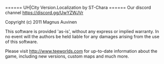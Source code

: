 ====== UH|City Version.Localization by ST-Chara ======
Our discord channel
https://discord.gg/UwYZWJVr



Copyright (c) 2011 Magnus Auvinen


This software is provided 'as-is', without any express or implied
warranty. In no event will the authors be held liable for any damages
arising from the use of this software.


Please visit http://www.teeworlds.com for up-to-date information about 
the game, including new versions, custom maps and much more.
